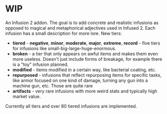 # WIP
An Infusion 2 addon. The goal is to add concrete and realistic infusions as opposed to magical and metaphorical adjectives used in Infused 2. Each infusion has a small description for more lore.
New tiers:
- **tiered** - **negative**, **minor**, **moderate**, **major**, **extreme**, **record** - five tiers for infusions like small-big-large-huge-enormous.
- **broken** - a tier that only appears on awful items and makes them even more useless. Doesn't just include forms of breakage, for example there is a "toy" infusion planned.
- **modified** - items modified in a certain way, like bacterial coating, etc.
- **repurposed** - infusions that reflect repurposing items for specific tasks, like armor focused on one kind of damage, turning any gun into a machine gun, etc. Those are quite rare
- **artifacts** - very rare infusions with more weird stats and typically high market value.

Currently all tiers and over 80 tiered infusions are implemented.
